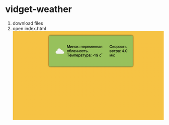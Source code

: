 # vidget-weather
1. download files
2. open index.html
![alt text](https://github.com/1million2/vidget-weather/blob/main/screenshot.png?raw=true)
